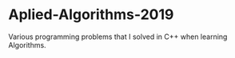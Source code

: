 # Aplied-Algorithms-2019
Various programming problems that I solved in C++ when learning Algorithms.
